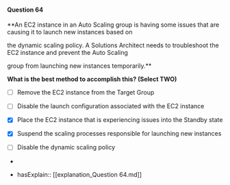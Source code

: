 #### Question  64


**An EC2 instance in an Auto Scaling group is having some issues that are causing it to launch new instances based on

the dynamic scaling policy. A Solutions Architect needs to troubleshoot the EC2 instance and prevent the Auto Scaling

group from launching new instances temporarily.**


**What is the best method to accomplish this? (Select TWO)**


- [ ] Remove the EC2 instance from the Target Group


- [ ] Disable the launch configuration associated with the EC2 instance


- [x] Place the EC2 instance that is experiencing issues into the Standby state


- [x] Suspend the scaling processes responsible for launching new instances


- [ ] Disable the dynamic scaling policy


*

- hasExplain:: [[explanation_Question  64.md]]